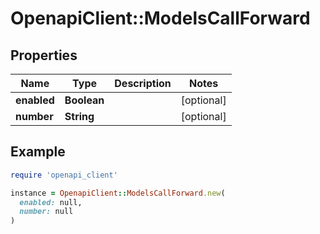 # OpenapiClient::ModelsCallForward

## Properties

| Name | Type | Description | Notes |
| ---- | ---- | ----------- | ----- |
| **enabled** | **Boolean** |  | [optional] |
| **number** | **String** |  | [optional] |

## Example

```ruby
require 'openapi_client'

instance = OpenapiClient::ModelsCallForward.new(
  enabled: null,
  number: null
)
```

